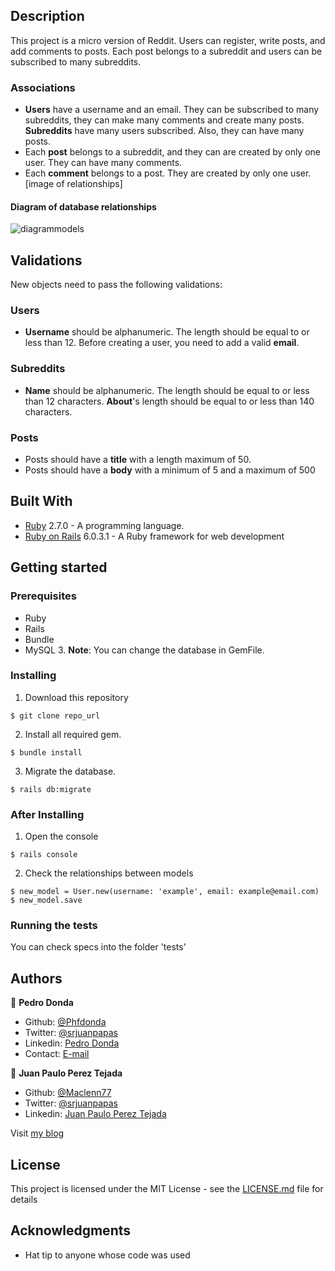 ## Description

This project is a micro version of Reddit. Users can register, write posts, and add comments to posts. Each post belongs to a subreddit and users can be subscribed to many subreddits.

### Associations

- **Users** have a username and an email. They can be subscribed to many subreddits, they can make many comments and create many posts.
**Subreddits** have many users subscribed. Also, they can have many posts.
- Each **post** belongs to a subreddit, and they can are created by only one user. They can have many comments.
- Each **comment** belongs to a post. They are created by only one user.
[image of relationships]

#### Diagram of database relationships

![diagrammodels](https://user-images.githubusercontent.com/1808402/83772855-70972b00-a649-11ea-9973-1ca2dbb4c6a5.png)

## Validations

New objects need to pass the following validations:

### Users
- **Username** should be alphanumeric. The length should be equal to or less than 12.
Before creating a user, you need to add a valid **email**.
### Subreddits
- **Name** should be alphanumeric. The length should be equal to or less than 12 characters.
**About**'s length should be equal to or less than 140 characters.
### Posts
- Posts should have a **title** with a length maximum of 50.
- Posts should have a **body** with a minimum of 5 and a maximum of 500

## Built With

- [Ruby](https://www.ruby-lang.org/en/) 2.7.0 - A programming language.
- [Ruby on Rails](https://rubyonrails.org/) 6.0.3.1 - A Ruby framework for web development

## Getting started

### Prerequisites

- Ruby
- Rails
- Bundle
- MySQL 3. **Note**: You can change the database in GemFile.

### Installing

1. Download this repository

`$ git clone repo_url`

2. Install all required gem.

`$ bundle install`

3. Migrate the database.

`$ rails db:migrate`

### After Installing

1. Open the console

`$ rails console`

2. Check the relationships between models

`$ new_model = User.new(username: 'example', email: example@email.com)
$ new_model.save`

### Running the tests

You can check specs into the folder 'tests'

## Authors

👤 **Pedro Donda**

- Github: [@Phfdonda](https://github.com/phfdonda)
- Twitter: [@srjuanpapas](https://twitter.com/phfdonda)
- Linkedin: [Pedro Donda](https://www.linkedin.com/in/pedro-donda-808621bb/)
- Contact: [E-mail](phfdonda@gmail.com)

👤 **Juan Paulo Perez Tejada**

- Github: [@Maclenn77](https://github.com/Maclenn77)
- Twitter: [@srjuanpapas](https://twitter.com/srjuanpapas)
- Linkedin: [Juan Paulo Perez Tejada](https://mx.linkedin.com/in/juanpaulopereztejada)

Visit [my blog](https://developerz.software/)

## License

This project is licensed under the MIT License - see the [LICENSE.md](LICENSE.md) file for details

## Acknowledgments

* Hat tip to anyone whose code was used
